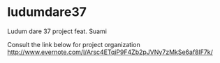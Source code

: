 # ludumdare37
Ludum dare 37 project feat. Suami

Consult the link below for project organization
http://www.evernote.com/l/Arsc4ETqiP9F4Zb2pJVNy7zMkSe6af8lF7k/
